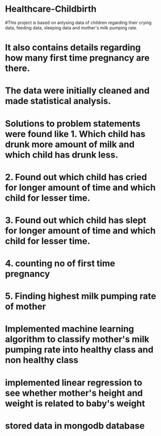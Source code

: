 # Healthcare-Childbirth
#This project is based on anlysing data of children regarding their crying data, feeding data, sleeping data and mother's milk pumping rate.
# It also contains details regarding how many first time pregnancy are there.
# The data were initially cleaned and made statistical analysis.
# Solutions to problem statements were found like 1. Which child has drunk more amount of milk and which child has drunk less.
# 2. Found out which child has cried for longer amount of time and which child for lesser time.
# 3. Found out which child has slept for longer amount of time and which child for lesser time.
# 4. counting no of first time pregnancy
# 5. Finding highest milk pumping rate of mother
# Implemented machine learning algorithm to classify mother's milk pumping rate into healthy class and non healthy class
# implemented linear regression to see whether mother's height and weight is related to baby's weight
# stored data in mongodb database
